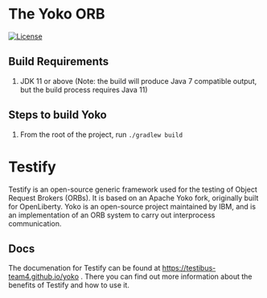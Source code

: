 # The Yoko ORB
[![License](https://img.shields.io/badge/License-Apache%202.0-blue.svg)](https://opensource.org/licenses/Apache-2.0)

## Build Requirements

1. JDK 11 or above (Note: the build will produce Java 7 compatible output, but the build process requires Java 11)

## Steps to build Yoko

1. From the root of the project, run `./gradlew build`

# Testify

Testify is an open-source generic framework used for the testing of Object Request Brokers (ORBs). It is based on an Apache Yoko fork, originally built for OpenLiberty. Yoko is an open-source project maintained by IBM, and is an implementation of an ORB system to carry out interprocess communication.

## Docs

The documenation for Testify can be found at https://testibus-team4.github.io/yoko . There you can find out more information about the benefits of Testify and how to use it.
